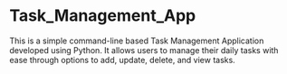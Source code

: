 # Task_Management_App
This is a simple command-line based Task Management Application developed using Python. It allows users to manage their daily tasks with ease through options to add, update, delete, and view tasks. 
